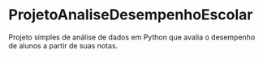 # ProjetoAnaliseDesempenhoEscolar
Projeto simples de análise de dados em Python que avalia o desempenho de alunos a partir de suas notas.
